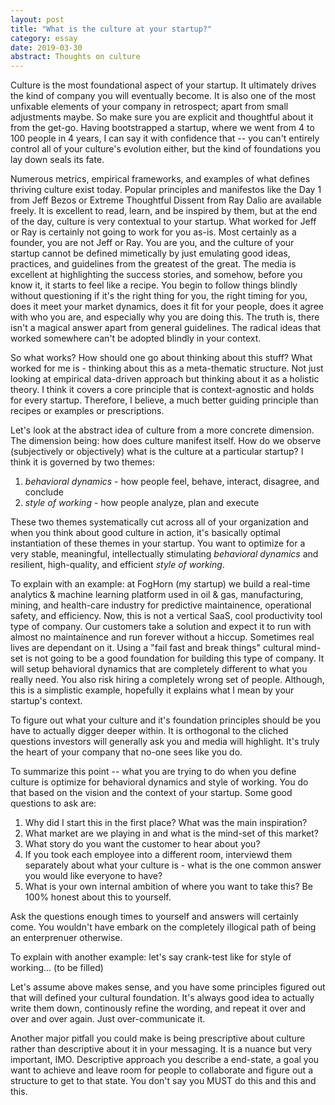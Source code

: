 ```yaml
---
layout: post
title: "What is the culture at your startup?"
category: essay
date: 2019-03-30
abstract: Thoughts on culture
---
```


Culture is the most foundational aspect of your startup. It ultimately drives the kind of company you will eventually become. It is also one of the most unfixable elements of your company in retrospect; apart from small adjustments maybe. So make sure you are explicit and thoughtful about it from the get-go. Having bootstrapped a startup, where we went from 4 to 100 people in 4 years, I can say it with confidence that -- you can't entirely control all of your culture's evolution either, but the kind of foundations you lay down seals its fate. 

Numerous metrics, empirical frameworks, and examples of what defines thriving culture exist today. Popular principles and manifestos like the Day 1 from Jeff Bezos or Extreme Thoughtful Dissent from Ray Dalio are available freely. It is excellent to read, learn, and be inspired by them, but at the end of the day, culture is very contextual to your startup. What worked for Jeff or Ray is certainly not going to work for you as-is. Most certainly as a founder, you are not Jeff or Ray. You are you, and the culture of your startup cannot be defined mimetically by just emulating good ideas, practices, and guidelines from the greatest of the great. The media is excellent at highlighting the success stories, and somehow, before you know it, it starts to feel like a recipe. You begin to follow things blindly without questioning if it's the right thing for you, the right timing for you, does it meet your market dynamics, does it fit for your people, does it agree with who you are, and especially why you are doing this. The truth is, there isn't a magical answer apart from general guidelines. The radical ideas that worked somewhere can't be adopted blindly in your context. 

So what works? How should one go about thinking about this stuff? What worked for me is - thinking about this as a meta-thematic structure. Not just looking at empirical data-driven approach but thinking about it as a holistic theory. I think it covers a core principle that is context-agnostic and holds for every startup. Therefore, I believe, a much better guiding principle than recipes or examples or prescriptions.

Let's look at the abstract idea of culture from a more concrete dimension. The dimension being: how does culture manifest itself. How do we observe (subjectively or objectively) what is the culture at a particular startup? I think it is governed by two themes: 
1. *behavioral dynamics* - how people feel, behave, interact, disagree, and conclude
2. *style of working* - how people analyze, plan and execute

These two themes systematically cut across all of your organization and when you think about good culture in action, it's basically optimal instantiation of these themes in your startup. You want to optimize for a very stable, meaningful, intellectually stimulating *behavioral dynamics* and resilient, high-quality, and efficient *style of working*.

To explain with an example: at FogHorn (my startup) we build a real-time analytics & machine learning platform used in oil & gas, manufacturing, mining, and health-care industry for predictive maintainence, operational safety, and efficiency. Now, this is not a vertical SaaS, cool productivity tool type of company. Our customers take a solution and expect it to run with almost no maintainence and run forever without a hiccup. Sometimes real lives are dependant on it. Using a "fail fast and break things" cultural mind-set is not going to be a good foundation for building this type of company. It will setup behavioral dynamics that are completely different to what you really need. You also risk hiring a completely wrong set of people. Although, this is a simplistic example, hopefully it explains what I mean by your startup's context. 

To figure out what your culture and it's foundation principles should be you have to actually digger deeper within. It is orthogonal to the cliched questions investors will generally ask you and media will highlight. It's truly the heart of your company that no-one sees like you do. 

To summarize this point -- what you are trying to do when you define culture is optimize for behavioral dynamics and style of working. You do that based on the vision and the context of your startup. Some good questions to ask are: 
1. Why did I start this in the first place? What was the main inspiration?
2. What market are we playing in and what is the mind-set of this market? 
3. What story do you want the customer to hear about you? 
4. If you took each employee into a different room, interviewd them separately about what your culture is - what is the one common answer you would like everyone to have?
5. What is your own internal ambition of where you want to take this? Be 100% honest about this to yourself.

Ask the questions enough times to yourself and answers will certainly come. You wouldn't have embark on the completely illogical path of being an enterprenuer otherwise. 

To explain with another example: let's say crank-test like for style of working... (to be filled)

Let's assume above makes sense, and you have some principles figured out that will defined your cultural foundation. It's always good idea to actually write them down, continously refine the wording, and repeat it over and over and over again. Just over-communicate it. 

Another major pitfall you could make is being prescriptive about culture rather than descriptive about it in your messaging. It is a nuance but very important, IMO. Descriptive approach you describe a end-state, a goal you want to achieve and leave room for people to collaborate and figure out a structure to get to that state. You don't say you MUST do this and this and this. 
